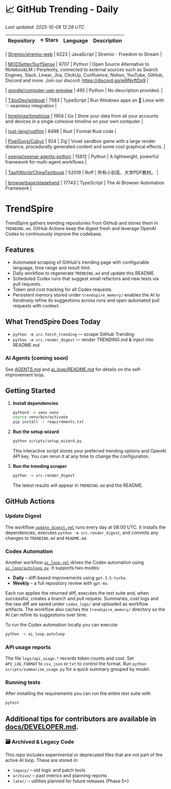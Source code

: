 <!-- TRENDING_START -->
# 📈 GitHub Trending - Daily

_Last updated: 2025-10-09 12:28 UTC_

| Repository | ⭐ Stars | Language | Description |
|------------|--------:|----------|-------------|

| [Stremio/stremio-web](https://github.com/Stremio/stremio-web) | 6223 | JavaScript | Stremio - Freedom to Stream |

| [MODSetter/SurfSense](https://github.com/MODSetter/SurfSense) | 8707 | Python | Open Source Alternative to NotebookLM / Perplexity, connected to external sources such as Search Engines, Slack, Linear, Jira, ClickUp, Confluence, Notion, YouTube, GitHub, Discord and more. Join our discord: https://discord.gg/ejRNvftDp9 |

| [google/computer-use-preview](https://github.com/google/computer-use-preview) | 495 | Python | No description provided. |

| [TibixDev/winboat](https://github.com/TibixDev/winboat) | 7583 | TypeScript | Run Windows apps on 🐧 Linux with ✨ seamless integration |

| [timelinize/timelinize](https://github.com/timelinize/timelinize) | 1958 | Go | Store your data from all your accounts and devices in a single cohesive timeline on your own computer |

| [rust-lang/rustfmt](https://github.com/rust-lang/rustfmt) | 6498 | Rust | Format Rust code |

| [PixelGuys/Cubyz](https://github.com/PixelGuys/Cubyz) | 924 | Zig | Voxel sandbox game with a large render distance, procedurally generated content and some cool graphical effects. |

| [openai/openai-agents-python](https://github.com/openai/openai-agents-python) | 15812 | Python | A lightweight, powerful framework for multi-agent workflows |

| [TapXWorld/ChinaTextbook](https://github.com/TapXWorld/ChinaTextbook) | 52019 | Roff | 所有小初高、大学PDF教材。 |

| [browserbase/stagehand](https://github.com/browserbase/stagehand) | 17743 | TypeScript | The AI Browser Automation Framework |
<!-- TRENDING_END -->

# TrendSpire

TrendSpire gathers trending repositories from GitHub and stores them in `TRENDING.md`. GitHub Actions keep the digest fresh and leverage OpenAI Codex to continuously improve the codebase.

## Features

- Automated scraping of GitHub's trending page with configurable language, time range and result limit.
- Daily workflow to regenerate `TRENDING.md` and update this README.
- Scheduled Codex runs that suggest small refactors and new tests via pull requests.
- Token and cost tracking for all Codex requests.
- Persistent memory stored under `trendspire_memory/` enables the AI to
  iteratively refine its suggestions across runs and open automated pull
  requests with context.

## What TrendSpire Does Today

- `python -m src.fetch_trending` — scrape GitHub Trending
- `python -m src.render_digest` — render TRENDING.md & inject into README.md

### AI Agents (coming soon)
See [AGENTS.md](./AGENTS.md) and [ai_loop/README.md](./ai_loop/README.md) for details on the self-improvement loop.

## Getting Started

1. **Install dependencies**
   ```bash
   python3 -m venv venv
   source venv/bin/activate
   pip install -r requirements.txt
   ```

2. **Run the setup wizard**
   ```bash
   python scripts/setup_wizard.py
   ```
   This interactive script stores your preferred trending options and OpenAI API key.
   You can rerun it at any time to change the configuration.

3. **Run the trending scraper**
   ```bash
   python -m src.render_digest
   ```
   The latest results will appear in `TRENDING.md` and the README.


## GitHub Actions

### Update Digest

The workflow [`update_digest.yml`](.github/workflows/update_digest.yml) runs every day at 08:00 UTC. It installs the dependencies, executes `python -m src.render_digest`, and commits any changes to `TRENDING.md` and `README.md`.

### Codex Automation

Another workflow [`ai_loop.yml`](.github/workflows/ai_loop.yml) drives the Codex automation using [`ai_loop/autoloop.py`](ai_loop/autoloop.py). It supports two modes:

- **Daily** – diff-based improvements using `gpt-3.5-turbo`.
- **Weekly** – a full repository review with `gpt-4o`.

Each run applies the returned diff, executes the test suite and, when successful, creates a branch and pull request. Summaries, cost logs and the raw diff are saved under `codex_logs/` and uploaded as workflow artifacts. The workflow also caches the `trendspire_memory/` directory so the AI can refine its suggestions over time.

To run the Codex automation locally you can execute:

```bash
python -m ai_loop.autoloop
```

### API usage reports

The file `logs/api_usage.*` records token counts and cost. Set `API_LOG_FORMAT`
to `csv`, `json` or `txt` to control the format. Run `python
scripts/summarize_usage.py` for a quick summary grouped by model.

### Running tests

After installing the requirements you can run the entire test suite with

```bash
pytest
```

Additional tips for contributors are available in
[docs/DEVELOPER.md](docs/DEVELOPER.md).
---

### 🗃 Archived & Legacy Code

This repo includes experimental or deprecated files that are not part of the active AI loop. These are stored in:

- `legacy/` – old logic and patch tools
- `archive/` – past metrics and planning reports
- `later/` – utilities planned for future releases (Phase 5+)
